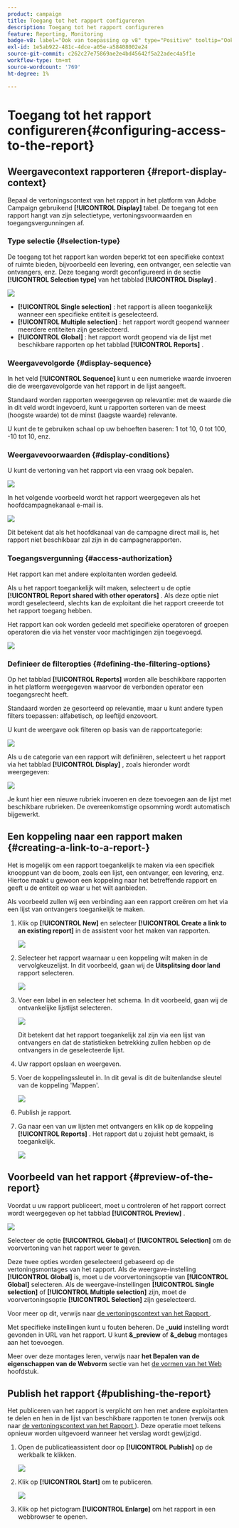 ```yaml
---
product: campaign
title: Toegang tot het rapport configureren
description: Toegang tot het rapport configureren
feature: Reporting, Monitoring
badge-v8: label="Ook van toepassing op v8" type="Positive" tooltip="Ook van toepassing op campagne v8"
exl-id: 1e5ab922-481c-4dce-a05e-a58408002e24
source-git-commit: c262c27e75869ae2e4bd45642f5a22adec4a5f1e
workflow-type: tm+mt
source-wordcount: '769'
ht-degree: 1%

---
```


# Toegang tot het rapport configureren{#configuring-access-to-the-report}



## Weergavecontext rapporteren {#report-display-context}

Bepaal de vertoningscontext van het rapport in het platform van Adobe Campaign gebruikend **[!UICONTROL Display]** tabel. De toegang tot een rapport hangt van zijn selectietype, vertoningsvoorwaarden en toegangsvergunningen af.

### Type selectie {#selection-type}

De toegang tot het rapport kan worden beperkt tot een specifieke context of ruimte bieden, bijvoorbeeld een levering, een ontvanger, een selectie van ontvangers, enz. Deze toegang wordt geconfigureerd in de sectie **[!UICONTROL Selection type]** van het tabblad **[!UICONTROL Display]** .

![](assets/s_ncs_advuser_report_visibility_4.png)

* **[!UICONTROL Single selection]** : het rapport is alleen toegankelijk wanneer een specifieke entiteit is geselecteerd.
* **[!UICONTROL Multiple selection]** : het rapport wordt geopend wanneer meerdere entiteiten zijn geselecteerd.
* **[!UICONTROL Global]** : het rapport wordt geopend via de lijst met beschikbare rapporten op het tabblad **[!UICONTROL Reports]** .

### Weergavevolgorde {#display-sequence}

In het veld **[!UICONTROL Sequence]** kunt u een numerieke waarde invoeren die de weergavevolgorde van het rapport in de lijst aangeeft.

Standaard worden rapporten weergegeven op relevantie: met de waarde die in dit veld wordt ingevoerd, kunt u rapporten sorteren van de meest (hoogste waarde) tot de minst (laagste waarde) relevante.

U kunt de te gebruiken schaal op uw behoeften baseren: 1 tot 10, 0 tot 100, -10 tot 10, enz.

### Weergavevoorwaarden {#display-conditions}

U kunt de vertoning van het rapport via een vraag ook bepalen.

![](assets/s_ncs_advuser_report_visibility_5.png)

In het volgende voorbeeld wordt het rapport weergegeven als het hoofdcampagnekanaal e-mail is.

![](assets/s_ncs_advuser_report_visibility_6.png)

Dit betekent dat als het hoofdkanaal van de campagne direct mail is, het rapport niet beschikbaar zal zijn in de campagnerapporten.

### Toegangsvergunning {#access-authorization}

Het rapport kan met andere exploitanten worden gedeeld.

Als u het rapport toegankelijk wilt maken, selecteert u de optie **[!UICONTROL Report shared with other operators]** . Als deze optie niet wordt geselecteerd, slechts kan de exploitant die het rapport creeerde tot het rapport toegang hebben.

Het rapport kan ook worden gedeeld met specifieke operatoren of groepen operatoren die via het venster voor machtigingen zijn toegevoegd.

![](assets/s_ncs_advuser_report_visibility_8.png)

### Definieer de filteropties {#defining-the-filtering-options}

Op het tabblad **[!UICONTROL Reports]** worden alle beschikbare rapporten in het platform weergegeven waarvoor de verbonden operator een toegangsrecht heeft.

Standaard worden ze gesorteerd op relevantie, maar u kunt andere typen filters toepassen: alfabetisch, op leeftijd enzovoort.

U kunt de weergave ook filteren op basis van de rapportcategorie:

![](assets/report_ovv_select_type.png)

Als u de categorie van een rapport wilt definiëren, selecteert u het rapport via het tabblad **[!UICONTROL Display]** , zoals hieronder wordt weergegeven:

![](assets/report_select_category.png)

Je kunt hier een nieuwe rubriek invoeren en deze toevoegen aan de lijst met beschikbare rubrieken. De overeenkomstige opsomming wordt automatisch bijgewerkt.

## Een koppeling naar een rapport maken {#creating-a-link-to-a-report-}

Het is mogelijk om een rapport toegankelijk te maken via een specifiek knooppunt van de boom, zoals een lijst, een ontvanger, een levering, enz. Hiertoe maakt u gewoon een koppeling naar het betreffende rapport en geeft u de entiteit op waar u het wilt aanbieden.

Als voorbeeld zullen wij een verbinding aan een rapport creëren om het via een lijst van ontvangers toegankelijk te maken.

1. Klik op **[!UICONTROL New]** en selecteer **[!UICONTROL Create a link to an existing report]** in de assistent voor het maken van rapporten.

   ![](assets/s_ncs_advuser_report_wizard_link_01.png)

1. Selecteer het rapport waarnaar u een koppeling wilt maken in de vervolgkeuzelijst. In dit voorbeeld, gaan wij de **Uitsplitsing door land** rapport selecteren.

   ![](assets/s_ncs_advuser_report_wizard_link_02.png)

1. Voer een label in en selecteer het schema. In dit voorbeeld, gaan wij de ontvankelijke lijstlijst selecteren.

   ![](assets/s_ncs_advuser_report_wizard_link_03.png)

   Dit betekent dat het rapport toegankelijk zal zijn via een lijst van ontvangers en dat de statistieken betrekking zullen hebben op de ontvangers in de geselecteerde lijst.

1. Uw rapport opslaan en weergeven.
1. Voer de koppelingssleutel in. In dit geval is dit de buitenlandse sleutel van de koppeling &#39;Mappen&#39;.

   ![](assets/s_ncs_advuser_report_wizard_link_04.png)

1. Publish je rapport.
1. Ga naar een van uw lijsten met ontvangers en klik op de koppeling **[!UICONTROL Reports]** . Het rapport dat u zojuist hebt gemaakt, is toegankelijk.

   ![](assets/s_ncs_advuser_report_wizard_link_05.png)

## Voorbeeld van het rapport {#preview-of-the-report}

Voordat u uw rapport publiceert, moet u controleren of het rapport correct wordt weergegeven op het tabblad **[!UICONTROL Preview]** .

![](assets/s_ncs_advuser_report_preview_01.png)

Selecteer de optie **[!UICONTROL Global]** of **[!UICONTROL Selection]** om de voorvertoning van het rapport weer te geven.

Deze twee opties worden geselecteerd gebaseerd op de vertoningsmontages van het rapport. Als de weergave-instelling **[!UICONTROL Global]** is, moet u de voorvertoningsoptie van **[!UICONTROL Global]** selecteren. Als de weergave-instellingen **[!UICONTROL Single selection]** of **[!UICONTROL Multiple selection]** zijn, moet de voorvertoningsoptie **[!UICONTROL Selection]** zijn geselecteerd.

Voor meer op dit, verwijs naar [ de vertoningscontext van het Rapport ](#report-display-context).

Met specifieke instellingen kunt u fouten beheren. De **_uuid** instelling wordt gevonden in URL van het rapport. U kunt **&amp;_preview** of **&amp;_debug** montages aan het toevoegen.

Meer over deze montages leren, verwijs naar **het Bepalen van de eigenschappen van de Webvorm** sectie van het [ de vormen van het Web ](../../web/using/about-web-forms.md) hoofdstuk.

## Publish het rapport {#publishing-the-report}

Het publiceren van het rapport is verplicht om hen met andere exploitanten te delen en hen in de lijst van beschikbare rapporten te tonen (verwijs ook naar [ de vertoningscontext van het Rapport ](#report-display-context)). Deze operatie moet telkens opnieuw worden uitgevoerd wanneer het verslag wordt gewijzigd.

1. Open de publicatieassistent door op **[!UICONTROL Publish]** op de werkbalk te klikken.

   ![](assets/s_ncs_advuser_report_publish_01.png)

1. Klik op **[!UICONTROL Start]** om te publiceren.

   ![](assets/s_ncs_advuser_report_publish_02.png)

1. Klik op het pictogram **[!UICONTROL Enlarge]** om het rapport in een webbrowser te openen.
